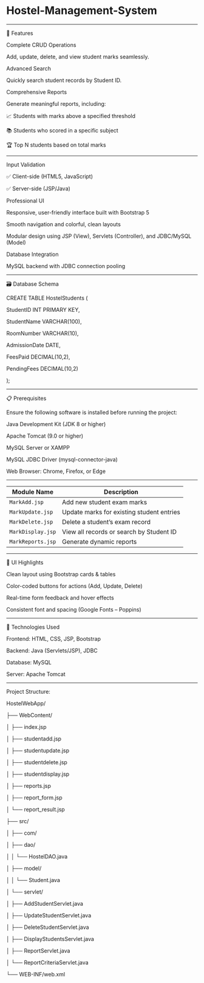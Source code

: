 # Hostel-Management-System
-----------------------------------------------------------------------------------------------------------------------------------------------------------------------------------------------
🚀 Features


Complete CRUD Operations

Add, update, delete, and view student marks seamlessly.

Advanced Search

Quickly search student records by Student ID.

Comprehensive Reports

Generate meaningful reports, including:

📈 Students with marks above a specified threshold

📚 Students who scored in a specific subject

🏆 Top N students based on total marks

-----------------------------------------------------------------------------------------------------------------------------------------------------------------------------------------------

Input Validation

✅ Client-side (HTML5, JavaScript)

✅ Server-side (JSP/Java)

Professional UI

Responsive, user-friendly interface built with Bootstrap 5

Smooth navigation and colorful, clean layouts

Modular design using JSP (View), Servlets (Controller), and JDBC/MySQL (Model)

Database Integration

MySQL backend with JDBC connection pooling

-----------------------------------------------------------------------------------------------------------------------------------------------------------------------------------------------

🗃️ Database Schema


CREATE TABLE HostelStudents (

StudentID INT PRIMARY KEY,

StudentName VARCHAR(100),

RoomNumber VARCHAR(10),

AdmissionDate DATE,

FeesPaid DECIMAL(10,2),

PendingFees DECIMAL(10,2)

);

-----------------------------------------------------------------------------------------------------------------------------------------------------------------------------------------------

📋 Prerequisites

Ensure the following software is installed before running the project:

Java Development Kit (JDK 8 or higher)

Apache Tomcat (9.0 or higher)

MySQL Server or XAMPP

MySQL JDBC Driver (mysql-connector-java)

Web Browser: Chrome, Firefox, or Edge

-----------------------------------------------------------------------------------------------------------------------------------------------------------------------------------------------

| Module Name       | Description                               |
| ----------------- | ----------------------------------------- |
| `MarkAdd.jsp`     | Add new student exam marks                |
| `MarkUpdate.jsp`  | Update marks for existing student entries |
| `MarkDelete.jsp`  | Delete a student’s exam record            |
| `MarkDisplay.jsp` | View all records or search by Student ID  |
| `MarkReports.jsp` | Generate dynamic reports                  |


-----------------------------------------------------------------------------------------------------------------------------------------------------------------------------------------------

🎨 UI Highlights

Clean layout using Bootstrap cards & tables

Color-coded buttons for actions (Add, Update, Delete)

Real-time form feedback and hover effects

Consistent font and spacing (Google Fonts – Poppins)

-----------------------------------------------------------------------------------------------------------------------------------------------------------------------------------------------

🔧 Technologies Used

Frontend: HTML, CSS, JSP, Bootstrap

Backend: Java (Servlets/JSP), JDBC

Database: MySQL

Server: Apache Tomcat

-----------------------------------------------------------------------------------------------------------------------------------------------------------------------------------------------

Project Structure:

HostelWebApp/

├── WebContent/

│ ├── index.jsp

│ ├── studentadd.jsp

│ ├── studentupdate.jsp

│ ├── studentdelete.jsp

│ ├── studentdisplay.jsp

│ ├── reports.jsp

│ ├── report_form.jsp

│ └── report_result.jsp

├── src/

│ ├── com/

│ ├── dao/

│ │ └── HostelDAO.java

│ ├── model/

│ │ └── Student.java

│ └── servlet/

│ ├── AddStudentServlet.java

│ ├── UpdateStudentServlet.java

│ ├── DeleteStudentServlet.java

│ ├── DisplayStudentsServlet.java

│ ├── ReportServlet.java

│ └── ReportCriteriaServlet.java

└── WEB-INF/web.xml
